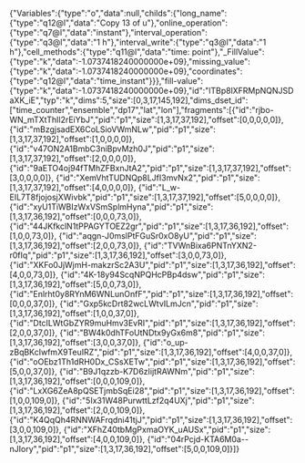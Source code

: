 {"Variables":{"type":"o","data":null,"childs":{"long_name":{"type":"q12@l","data":"Copy 13 of u"},"online_operation":{"type":"q7@l","data":"instant"},"interval_operation":{"type":"q3@l","data":"1 h"},"interval_write":{"type":"q3@l","data":"1 h"},"cell_methods":{"type":"q11@l","data":"time: point"},"_FillValue":{"type":"k","data":-1.0737418240000000e+09},"missing_value":{"type":"k","data":-1.0737418240000000e+09},"coordinates":{"type":"q12@l","data":"time_instant"}}},"fill-value":{"type":"k","data":-1.0737418240000000e+09},"id":"lTBp8lXFRMpNQNJSDaXK_iE","typ":"k","dims":5,"size":[0,3,17,145,192],"dims_dset_id":["time_counter","ensemble","dp17","lat","lon"],"fragments":[{"id":"rjbo-WN_mTXtThIl2rEiYbJ","pid":"p1","size":[1,3,17,37,192],"offset":[0,0,0,0,0]},
{"id":"mBzgjsadEX6CoLSioVWmNLw","pid":"p1","size":[1,3,17,37,192],"offset":[1,0,0,0,0]},
{"id":"v47ON2A1BmbC3niBpvMzh0J","pid":"p1","size":[1,3,17,37,192],"offset":[2,0,0,0,0]},
{"id":"9aETO4oj94fTMhZFBxnJtA2","pid":"p1","size":[1,3,17,37,192],"offset":[3,0,0,0,0]},
{"id":"XemVhtTUDNQp8LJfI3mvNx2","pid":"p1","size":[1,3,17,37,192],"offset":[4,0,0,0,0]},
{"id":"L_w-EIL7T8fjojosjXWivbk","pid":"p1","size":[1,3,17,37,192],"offset":[5,0,0,0,0]},
{"id":"xyU1TiWBIzWxVSmSplmHyna","pid":"p1","size":[1,3,17,36,192],"offset":[0,0,0,73,0]},
{"id":"44JKfkclN1tPPAGYTOEZ2gr","pid":"p1","size":[1,3,17,36,192],"offset":[1,0,0,73,0]},
{"id":"aqgn-J0mslPtFGuSr0xO8yU","pid":"p1","size":[1,3,17,36,192],"offset":[2,0,0,73,0]},
{"id":"TVWnBixa6PNTnYXN2-r0fIq","pid":"p1","size":[1,3,17,36,192],"offset":[3,0,0,73,0]},
{"id":"XKFo0JjWjmH-makzrSc2A3U","pid":"p1","size":[1,3,17,36,192],"offset":[4,0,0,73,0]},
{"id":"4K-18y94ScqNPQHcPBp4dsw","pid":"p1","size":[1,3,17,36,192],"offset":[5,0,0,73,0]},
{"id":"Enlrht0y8RYnM6WNLunOnfF","pid":"p1","size":[1,3,17,36,192],"offset":[0,0,0,37,0]},
{"id":"Gxp5kcDrt82wcLWtvILmJcn","pid":"p1","size":[1,3,17,36,192],"offset":[1,0,0,37,0]},
{"id":"DtcILWtGbZYR9muHmv3EvRI","pid":"p1","size":[1,3,17,36,192],"offset":[2,0,0,37,0]},
{"id":"BW4k0dhTFoUtNDtx9yGx6m8","pid":"p1","size":[1,3,17,36,192],"offset":[3,0,0,37,0]},
{"id":"o_up-zBqBKcIwfmX9TeuIRZ","pid":"p1","size":[1,3,17,36,192],"offset":[4,0,0,37,0]},
{"id":"oOEbz1Th1dRH0Dx_CSsXETw","pid":"p1","size":[1,3,17,36,192],"offset":[5,0,0,37,0]},
{"id":"B9J1qzzb-K7D6zIijtRAWNm","pid":"p1","size":[1,3,17,36,192],"offset":[0,0,0,109,0]},
{"id":"LxXG6ZeA8pQSETjmbSqEi28","pid":"p1","size":[1,3,17,36,192],"offset":[1,0,0,109,0]},
{"id":"5Ix31W48PurwttLzf2q4UXj","pid":"p1","size":[1,3,17,36,192],"offset":[2,0,0,109,0]},
{"id":"K4QqQh4RNNWAFrqdni41tjJ","pid":"p1","size":[1,3,17,36,192],"offset":[3,0,0,109,0]},
{"id":"XFhZ40tbMgPxmaOYK_uAUSx","pid":"p1","size":[1,3,17,36,192],"offset":[4,0,0,109,0]},
{"id":"04rPcjd-KTA6M0a--nJIory","pid":"p1","size":[1,3,17,36,192],"offset":[5,0,0,109,0]}]}